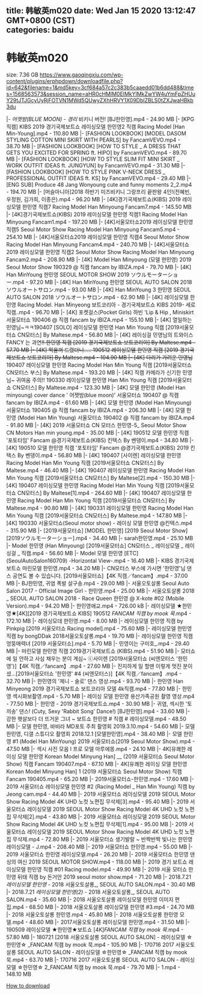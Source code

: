 
title: 韩敏英m020
date: Wed Jan 15 2020 13:12:47 GMT+0800 (CST)    
categories: baidu
---

# 韩敏英m020
size: 7.36 GB
 https://www.gaoqingxiu.com/wp-content/plugins/erphpdown/downloadfile.php?id=642&filename=1&md5key=3cf684a57c2c383b5caaedd01b6dd488&times=1568563573&session_name=aHR0cHMlM0ElMkYlMkZwYW4uYmFpZHUuY29tJTJGcyUyRjFOTVN1MWd5QUwyZXhHRVY1X09DblZBLS0tZXJwaHBkb3du
 
|- _어젯밤(BLUE MOON) - 경리_ 비키니 버전! [BJ한민영].mp4 - 24.90 MB
|- [KPG직캠] KIBS 2019 경기국제보트쇼 레이싱모델 한민영2 직캠 Racing Model [Han Min-Young].mp4 - 110.80 MB
|- [FASHION LOOKBOOK] [MODEL DASOM STYLING COTTON MINI SKIRT WITH PEARLS] by FancamVEVO.mp4 - 38.70 MB
|- [FASHION LOOKBOOK] [HOW TO STYLE _ A DRESS THAT GETS YOU EXCITED FOR SPRING ft. HIPO] by FancamVEVO.mp4 - 89.70 MB
|- [FASHION LOOKBOOK] [HOW TO STYLE SLIM FIT MINI SKIRT _ WORK OUTFIT IDEAS ft. JUNGYUN] by FancamVEVO.mp4 - 31.30 MB
|- [FASHION LOOKBOOK] [HOW TO STYLE PINK V-NECK DRESS _ PROFESSIONAL OUTFIT IDEAS ft. KS] by FancamVEVO.mp4 - 29.40 MB
|- [ENG SUB] Produce 48 Jang Wonyoung cute and funny moments 2_2.mp4 - 194.70 MB
|- [머슬마니아]2018 하반기 미즈비키니 그랑프리 끝판왕 4인!(전혜빈, 우정원, 김가희, 이종은).mp4 - 96.20 MB
|- [4K]경기국제보트쇼(KIBS) 2019 레이싱모델 한민영 직캠7 Racing Model Han Minyoung Fancam7.mp4 - 145.50 MB
|- [4K]경기국제보트쇼(KIBS) 2019 레이싱모델 한민영 직캠1 Racing Model Han Minyoung Fancam1.mp4 - 197.20 MB
|- [4K]서울모터쇼2019 레이싱모델 한민영 직캠5 Seoul Motor Show Racing Model Han Minyoung Fancam5.mp4 - 254.10 MB
|- [4K]서울모터쇼2019 레이싱모델 한민영 직캠4 Seoul Motor Show Racing Model Han Minyoung Fancam4.mp4 - 240.70 MB
|- [4K]서울모터쇼2019 레이싱모델 한민영 직캠2 Seoul Motor Show Racing Model Han Minyoung Fancam2.mp4 - 208.90 MB
|- [4K] Model Han Minyoung (모델 한민영) 2019 Seoul Motor Show 190329 @ 직캠 fancam by IBIZA.mp4 - 79.70 MB
|- [4K] Han MinYoung 한민영 SEOUL MOTOR SHOW 2019 ソウルモーターショー.mp4 - 97.20 MB
|- [4K] Han MinYoung 한민영 SEOUL AUTO SALON 2018 ソウルオートサロン.mp4 - 93.00 MB
|- [4K] Han MinYoung 3 한민영 SEOUL AUTO SALON 2018 ソウルオートサロン.mp4 - 62.90 MB
|- [4K] 레이싱모델 한민영 Racing Model. Han Minyeong 보트코리아 - 경기국제보트쇼 KIBS 2019- 세로직캠..mp4 - 96.70 MB
|- [4K] 포켓걸스(Pocket Girls) 하빈 'Lip & Hip , Miniskirt 서울모터쇼 190406 @ 직캠 fancam by IBIZA.mp4 - 155.10 MB
|- [4K] 열일하는 민영님~ㅋㅋ190407 [SOLO] 레이싱모델 한민영 Han Min Young 직캠 [2019서울모터쇼 CN모터스] By Maltese.mp4 - 56.80 MB
|- [4K] 레이싱걸 민영님의 트와이스 FANCY 는 과연~~!! 한민영 직캠 [2019 경기국제보트쇼 보트코리아] By Maltese.mp4 - 57.70 MB
|- [4K] 먹을꺼 드렸더니..... 190512 레이싱모델 한민영 직캠 [2019 경기국제보트쇼 보트코리아] By Maltese.mp4 - 104.90 MB
|- [4K] 다리가 가려운 민영님~~ 190407 레이싱모델 한민영 Racing Model Han Min Young 직캠 [2019서울모터쇼 CN모터스 부스] By Maltese.mp4 - 193.20 MB
|- [4K] 직캠 카메라가 신기한 민영님~ 귀여움 주의!! 190330 레이싱모델 한민영 Han Min Young 직캠 [2019서울모터쇼 CN모터스] By Maltese.mp4 - 123.30 MB
|- [4K] 모델 한민영 (Model Han minyoung) cover dance ' 어젯밤(blue moon)' 서울모터쇼 190407 @ 직캠 fancam by IBIZA.mp4 - 61.60 MB
|- [4K] 모델 한민영 (Model Han Minyoung) 서울모터쇼 190405 @ 직캠 fancam by IBIZA.mp4 - 206.30 MB
|- [4K] 모델 한민영 (Model Han Min Young) 서울모터쇼 190402 @ 직캠 fancam by IBIZA.mp4 - 91.80 MB
|- [4K] 2019 서울모터쇼 CN 모터스 한민영-5_ Seoul Motor Show CN Motors Han min young.mp4 - 35.00 MB
|- [4K] 190512 모델 한민영 직캠 '포토타임' Fancam @경기국제보트쇼(KIBS) 킨텍스 By 벤뎅이.mp4 - 34.80 MB
|- [4K] 190510 모델 한민영 직캠 '포토타임' Fancam @경기국제보트쇼(KIBS) 2019 킨텍스 By 벤뎅이.mp4 - 56.80 MB
|- [4K] 190407 [사이렌] 레이싱모델 한민영 Racing Model Han Min Young 직캠 [2019서울모터쇼 CN모터스] By Maltese.mp4 - 46.40 MB
|- [4K] 190407 레이싱모델 한민영 Racing Model Han Min Young 직캠 [2019서울모터쇼 CN모터스] By Maltese[2].mp4 - 150.30 MB
|- [4K] 190407 레이싱모델 한민영 Racing Model Han Min Young 직캠 [2019서울모터쇼 CN모터스] By Maltese[1].mp4 - 264.60 MB
|- [4K] 190407 레이싱모델 한민영 Racing Model Han Min Young 직캠 [2019서울모터쇼 CN모터스] By Maltese.mp4 - 90.80 MB
|- [4K] 190331 레이싱모델 한민영 Racing Model Han Min Young 직캠 [2019서울모터쇼 CN모터스] By Maltese.mp4 - 147.80 MB
|- [4K] 190330 서울모터쇼(Seoul motor show) - 레이싱 모델 한민영 @킨텍스.mp4 - 315.90 MB
|- [2019서울모터쇼] [MODEL 한민영] [2019 Seoul Motor Show] [2019ソウルモーターショー].mp4 - 34.40 MB
|- sarah한민영.mp4 - 25.10 MB
|- Model 한민영 (Han Minyoung) [2019서울모터쇼] CN모터스 _ 레이싱모델 _ 레이싱걸 _ 직캠.mp4 - 56.60 MB
|- Model 모델 한민영 [ETC] (SeoulAutoSalon160709) -Horizontal View-.mp4 - 16.40 MB
|- KIBS 경기국제보트쇼 마린모델 한민영.mp4 - 34.20 MB
|- CN모터스 부스에 가시면 '한민영'님 댄스 공연도 볼 수 있습니다. [2019서울모터쇼]【4K 직캠／fancam】.mp4 - 37.00 MB
|- BJ한민영, 귀염 폭발 살구송.mp4 - 29.00 MB
|- 서울오토살롱 Seoul Auto Salon 2017 - Official Image Girl - 한민영.mp4 - 25.00 MB
|- 서울오토살롱 2018 _ SEOUL AUTO SALON 2018 - Race Queen 한민영 @ X-kote #02 (Mobile Version).mp4 - 94.20 MB
|- 한민영애교.mp4 - 726.00 kB
|- 레이싱모델 ★한민영★[4K][2019 경기국제보트쇼 KIBS] 190512 _FANCAM 직캠 by mook 묵_.mp4 - 172.10 MB
|- 레이싱모데 한민영.mp4 - 8.00 MB
|- 레이싱모델 한민영 직캠 by Pinkpig [2019 서울모터쇼 Racing model].mp4 - 75.60 MB
|- 레이싱모델 한민영 직캠 by bongDDak 2018서울오토살롱.mp4 - 19.70 MB
|- 레이싱모델 한민영 직캠 엉뚱매력녀 [2019 서울모터쇼].mp4 - 5.70 MB
|- 민영이는 구미호_.mp4 - 29.40 MB
|- 마린모델 한민영 직캠 2019경기국제보트쇼 (KIBS).mp4 - 51.90 MB
|- 모터쇼에 일 안하고 사심 채우는 분이 계심~ ⓒ사이렌 [2019서울모터쇼 (씨엔모터스 '한민영')]【4K 직캠／fancam】.mp4 - 27.60 MB
|- 진지하게 일 할땐 이렇게 멋진 분이셨...[2019서울모터쇼 '한민영' #4 (씨엔모터스)]【4K 직캠／fancam】.mp4 - 32.70 MB
|- 한민영의 '제니 - 솔로' 댄스 영상.mp4 - 93.70 MB
|- 한민영 Han Minyeong 2019 경기국제보트쇼 보트코리아 모델 4k직캠.mp4 - 77.80 MB
|- 한민영 섹시화보촬영.mp4 - 5.70 MB
|- 레이싱 모델 한민영 용산가족공원 촬영 영상.mp4 - 77.50 MB
|- 한민영 - 2019 경기국제보트쇼.mp4 - 30.90 MB
|- 귀염, 섹시한 '토끼송' 댄스! (Cuty, Sexy 'Rabbit Song' Dance!) [BJ한민영].mp4 - 33.60 MB
|- 강한 햇살보다 더 뜨거운 그녀 ~ 보트쇼 한민영 # 직캠 # 레이싱모델.mp4 - 48.50 MB
|- 모델 한민영, 바비라 MD포토 주최 촬영회 2019.3.10.mp4 - 54.60 MB
|- 모델 한민영, 디갤 스튜디오 촬영회 2018.12.1 [모델한민영].mp4 - 38.40 MB
|- 모델 한민영 #1 (Model Han MinYoung) 2019 서울모터쇼(2019 Seoul Motor Show).mp4 - 47.50 MB
|- 섹시 사진 모음 l 프로 모델 마루에몽.mp4 - 24.10 MB
|- 4K[유쾌한 레이싱 모델 한민영 Korean Model Minyung Han] __ (2019 서울모터쇼 Seoul Motor Show) 직캠 Fancam 190407.mp4 - 67.10 MB
|- 4K[유쾌한 레이싱 모델 한민영 Korean Model Minyung Han] 1 (2019 서울모터쇼 Seoul Motor Show) 직캠 Fancam 190405.mp4 - 65.20 MB
|- 2019서울모터쇼-한민영.mp4 - 17.60 MB
|- 2019 서울모터쇼 레이싱모델 한민영 #2 (Racing Model _ Han Min Young) 직캠 by Jeong cam.mp4 - 44.40 MB
|- 2019 서울모터쇼 레이싱모델 2019 SEOUL Motor Show Racing Model 4K UHD 노컷 노편집 무삭제[3].mp4 - 95.40 MB
|- 2019 서울모터쇼 레이싱모델 2019 SEOUL Motor Show Racing Model 4K UHD 노컷 노편집 무삭제[2].mp4 - 43.80 MB
|- 2019 서울모터쇼 레이싱모델 2019 SEOUL Motor Show Racing Model 4K UHD 노컷 노편집 무삭제[1].mp4 - 95.00 MB
|- 2019 서울모터쇼 레이싱모델 2019 SEOUL Motor Show Racing Model 4K UHD 노컷 노편집 무삭제.mp4 - 72.80 MB
|- 2019 서울모터쇼 생기발랄 ~ 반짝반짝 빛나는 한민영 레이싱모델 - J.mp4 - 208.40 MB
|- 2019 서울모터쇼 한민영.mp4 - 55.00 MB
|- 2019 서울모터쇼 한민영 레이싱모델.mp4 - 26.20 MB
|- 2019 서울모터쇼 한민영 댄싱의 여신 2019 SEOUL MOTOR SHOW.mp4 - 118.00 MB
|- 2019 경기 보트쇼 레이싱모델 한민영 직캠 #01 Racing model.mp4 - 49.90 MB
|- 2019 서울 모터쇼 한민영 뒤태 직캠 by 돈거안 2019 seoul motor show.mp4 - 71.20 MB
|- 2018.7.21 _레이싱모델 한민영_ - 2018 서울오토살롱_, SEOUL AUTO SALON.mp4 - 30.40 MB
|- 2018.7.21 _레이싱모델 한민영(2)_ - 2018 서울오토살롱_, SEOUL AUTO SALON.mp4 - 35.60 MB
|- 2018 서울오토살롱 레이싱모델 한민영 이미지 편집.mp4 - 68.50 MB
|- 2018 서울오토살롱 레이싱모델 한민영 #3.mp4 - 24.70 MB
|- 2018 서울오토살롱 한민영.mp4 - 45.80 MB
|- 2018 서울오토살롱 한민영 모델.mp4 - 48.60 MB
|- 2017서울오토살롱 레이싱모델 한민영.mp4 - 31.50 MB
|- 190509 레이싱모델 ★한민영★보트쇼 [4K]_FANCAM 직캠 by mook 묵_.mp4 - 57.80 MB
|- 180721 [2018 서울오토살롱 SEOUL AUTO SALON] - 레이싱모델 ☆한민영☆ _FANCAM 직캠 by mook 묵.mp4 - 105.90 MB
|- 170716 2017 서울오토살롱 SEOUL AUTO SALON - 레이싱모델 ☆한민영☆ _FANCAM 직캠 by mook 묵.mp4 - 63.70 MB
|- 170716 2017 서울오토살롱 SEOUL AUTO SALON - 레이싱모델 ☆한민영☆ 2_FANCAM 직캠 by mook 묵.mp4 - 79.70 MB
|- 1.mp4 - 148.10 MB

[How to download](https://bpcam.bemobtrk.com/go/2ceec3aa-1ca2-46d6-b9ff-aaa5c184517c?jno=21)